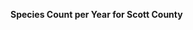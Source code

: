
<span><span><p dir="auto"><strong>Species Count per Year for Scott County</strong></p></span></span><canvas height="0" width="0" style="display: block; box-sizing: border-box; height: 0px; width: 0px;"></canvas>
